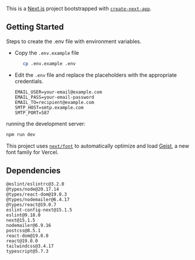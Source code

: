 This is a [Next.js](https://nextjs.org) project bootstrapped with [`create-next-app`](https://nextjs.org/docs/app/api-reference/cli/create-next-app).

## Getting Started

Steps to create the .env file with environment variables.
   - Copy the `.env.example` file
      ```bash
         cp .env.example .env
      ```
   - Edit the `.env` file and replace the placeholders with the appropriate credentials.
        ```
        EMAIL_USER=your-email@example.com
        EMAIL_PASS=your-email-password
        EMAIL_TO=recipient@example.com
        SMTP_HOST=smtp.example.com
        SMTP_PORT=587
        ```

running the development server:

```bash
npm run dev
```

This project uses [`next/font`](https://nextjs.org/docs/app/building-your-application/optimizing/fonts) to automatically optimize and load [Geist](https://vercel.com/font), a new font family for Vercel.

## Dependencies
```
@eslint/eslintrc@3.2.0
@types/node@20.17.14
@types/react-dom@19.0.3
@types/nodemailer@6.4.17
@types/react@19.0.7
eslint-config-next@15.1.5
eslint@9.18.0
next@15.1.5
nodemailer@6.9.16
postcss@8.5.1
react-dom@19.0.0
react@19.0.0
tailwindcss@3.4.17
typescript@5.7.3
```
